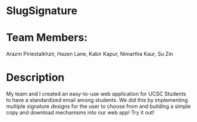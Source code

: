 # SlugSignature

# Team Members:

   Arazm Piriestalkhzir, Hazen Lane, Kabir Kapur, Nimartha Kaur, Su Zin
 
# Description
My team and I created an easy-to-use web application for UCSC Students to have a standardized email among students.
We did this by implementing multiple signature designs for the user to choose from and building a simple copy and download mechanisms into our web app!
Try it out!
